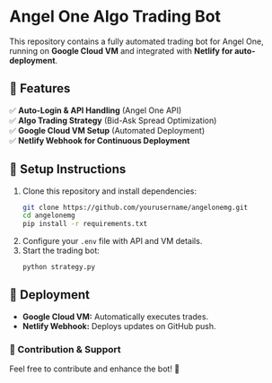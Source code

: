 # Angel One Algo Trading Bot

This repository contains a fully automated trading bot for Angel One, running on **Google Cloud VM** and integrated with **Netlify for auto-deployment**.

## 📌 Features
✅ **Auto-Login & API Handling** (Angel One API)  
✅ **Algo Trading Strategy** (Bid-Ask Spread Optimization)  
✅ **Google Cloud VM Setup** (Automated Deployment)  
✅ **Netlify Webhook for Continuous Deployment**  

## 🔧 Setup Instructions
1. Clone this repository and install dependencies:
   ```sh
   git clone https://github.com/yourusername/angelonemg.git
   cd angelonemg
   pip install -r requirements.txt
   ```
2. Configure your `.env` file with API and VM details.
3. Start the trading bot:
   ```sh
   python strategy.py
   ```

## 🚀 Deployment
- **Google Cloud VM:** Automatically executes trades.  
- **Netlify Webhook:** Deploys updates on GitHub push.  

### 🤝 Contribution & Support
Feel free to contribute and enhance the bot! 🚀  
